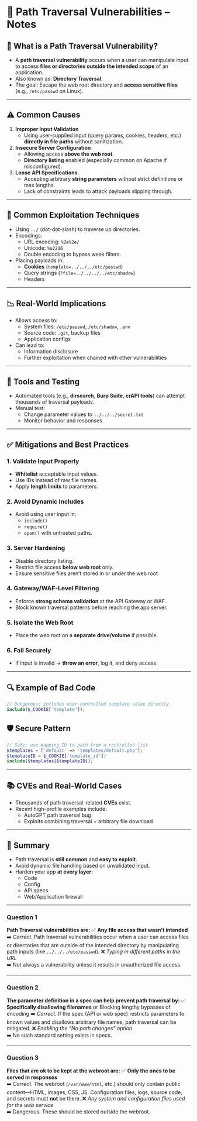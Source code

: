 # 🔐 Path Traversal Vulnerabilities – Notes

## 📌 What is a Path Traversal Vulnerability?
- A **path traversal vulnerability** occurs when a user can manipulate input to access **files or directories outside the intended scope** of an application.    
- Also known as: **Directory Traversal**.    
- The goal: Escape the web root directory and **access sensitive files** (e.g., `/etc/passwd` on Linux).
---

## ⚠️ Common Causes
1. **Improper Input Validation**    
    - Using user-supplied input (query params, cookies, headers, etc.) **directly in file paths** without sanitization.        
2. **Insecure Server Configuration**    
    - Allowing access **above the web root**.        
    - **Directory listing** enabled (especially common on Apache if misconfigured).        
3. **Loose API Specifications**    
    - Accepting arbitrary **string parameters** without strict definitions or max lengths.        
    - Lack of constraints leads to attack payloads slipping through.        

---
## 🧪 Common Exploitation Techniques
- Using `../` (dot-dot-slash) to traverse up directories.    
- Encodings:    
    - URL encoding: `%2e%2e/`        
    - Unicode: `%u2216`        
    - Double encoding to bypass weak filters.        
- Placing payloads in:    
    - **Cookies** (`template=../../../etc/passwd`)        
    - Query strings (`?file=../../../../etc/shadow`)        
    - Headers        
---
## 📉 Real-World Implications
- Allows access to:    
    - System files: `/etc/passwd`, `/etc/shadow`, `.env`        
    - Source code: `.git`, backup files        
    - Application configs        
- Can lead to:    
    - Information disclosure        
    - Further exploitation when chained with other vulnerabilities        

---
## 🧰 Tools and Testing
- Automated tools (e.g., **dirsearch**, **Burp Suite**, **crAPI tools**) can attempt thousands of traversal payloads.    
- Manual test:    
    - Change parameter values to `../../../secret.txt`        
    - Monitor behavior and responses        
---
## ✅ Mitigations and Best Practices
### 1. **Validate Input Properly**
- **Whitelist** acceptable input values.    
- Use IDs instead of raw file names.    
- Apply **length limits** to parameters.    
### 2. **Avoid Dynamic Includes**
- Avoid using user input in:    
    - `include()`        
    - `require()`        
    - `open()` with untrusted paths.        
### 3. **Server Hardening**
- Disable directory listing.    
- Restrict file access **below web root** only.    
- Ensure sensitive files aren’t stored in or under the web root.    
### 4. **Gateway/WAF-Level Filtering**
- Enforce **strong schema validation** at the API Gateway or WAF.    
- Block known traversal patterns before reaching the app server.    
### 5. **Isolate the Web Root**
- Place the web root on a **separate drive/volume** if possible.    
### 6. **Fail Securely**
- If input is invalid → **throw an error**, log it, and deny access.    

---
## 🔍 Example of Bad Code
```php
// Dangerous: includes user-controlled template value directly
include($_COOKIE['template']);
```
## 🛡️ Secure Pattern
```php
// Safe: use mapping ID to path from a controlled list
$templates = ['default' => 'templates/default.php'];
$templateID = $_COOKIE['template_id'];
include($templates[$templateID]);
```

---

## 📚 CVEs and Real-World Cases
- Thousands of path traversal-related **CVEs** exist.    
- Recent high-profile examples include:    
    - AutoGPT path traversal bug        
    - Exploits combining traversal + arbitrary file download        

---
## 📝 Summary
- Path traversal is **still common** and **easy to exploit**.    
- Avoid dynamic file handling based on unvalidated input.    
- Harden your app **at every layer**:    
    - Code        
    - Config        
    - API specs        
    - Web/Application firewall    
---


### **Question 1**
**Path Traversal vulnerabilities are:**
✅ **Any file access that wasn’t intended**  
➡️ _Correct_. Path traversal vulnerabilities occur when a user can access files or directories that are outside of the intended directory by manipulating path inputs (like `../../../etc/passwd`).
❌ _Typing in different paths in the URL_  
➡️ Not always a vulnerability unless it results in unauthorized file access.

---
### **Question 2**
**The parameter definition in a spec can help prevent path traversal by:**
✅ **Specifically disallowing filenames**  or Blocking lengthy bypasses of encoding
➡️ _Correct_. If the spec (API or web spec) restricts parameters to known values and disallows arbitrary file names, path traversal can be mitigated.
❌ _Enabling the “No path changes” option_  
➡️ No such standard setting exists in specs.

---
### **Question 3**
**Files that are ok to be kept at the webroot are:**
✅ **Only the ones to be served in responses**  
➡️ _Correct_. The webroot (`/var/www/html`, etc.) should only contain public content—HTML, images, CSS, JS. Configuration files, logs, source code, and secrets must **not** be there.
❌ _Any system and configuration files used for the web service_  
➡️ Dangerous. These should be stored outside the webroot.